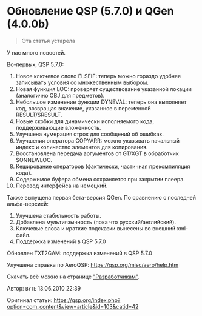# Обновление QSP (5.7.0) и QGen (4.0.0b)
<!-- [:informarch_update570] -->

> Эта статья устарела

У нас много новостей.

Во-первых, QSP 5.7.0:
1. Новое ключевое слово ELSEIF: теперь можно гораздо удобнее записывать условия со множественным выбором.
2. Новая функция LOC: проверяет существование указанной локации (аналогично OBJ для предметов).
3. Небольшое изменение функции DYNEVAL: теперь она выполняет код, возвращая значение, указанное в переменной RESULT/$RESULT.
4. Новые скобки для динамически исполняемого кода, поддерживающие вложенность.
5. Улучшена нумерация строк для сообщений об ошибках.
6. Улучшения оператора COPYARR: можно указывать начальный индекс и количество элементов для копирования.
7. Восстановлена передача аргументов от GT/XGT в обработчик $ONNEWLOC.
8. Кеширование операторов (фактически, частичная прекомпиляция кода).
9. Содержимое буфера обмена сохраняется при закрытии плеера.
10. Перевод интерфейса на немецкий.

Также выпущена первая бета-версия QGen. По сравнению с последней альфа-версией:
1. Улучшена стабильность работы.
2. Добавлена мультиязычность (пока что русский/английский).
3. Ключевые слова и краткие подсказки вынесены во внешний xml-файл.
4. Поддержка изменений в QSP 5.7.0

Обновлен TXT2GAM: поддержка изменений в QSP 5.7.0

Улучшена справка по AeroQSP: https://qsp.org/misc/aero/help.htm

Скачать всё можно на странице ["Разработчикам"](https://qsp.org/index.php?option=com_content&view=article&id=57&Itemid=56). 

Автор: `BYTE`
13.06.2010 22:39

Оригинал статьи: https://qsp.org/index.php?option=com_content&view=article&id=103&catid=42